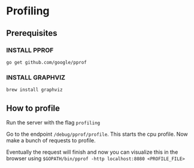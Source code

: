 # Profiling

## Prerequisites

### INSTALL PPROF
`go get github.com/google/pprof`

### INSTALL GRAPHVIZ
`brew install graphviz`

## How to profile
Run the server with the flag `profiling`

Go to the endpoint `/debug/pprof/profile`. This starts the cpu profile. Now make a bunch of requests to profile.

Eventually the request will finish and now you can visualize this in the browser using `$GOPATH/bin/pprof -http localhost:8080 <PROFILE_FILE>`

